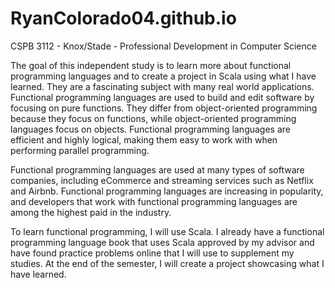 # RyanColorado04.github.io
CSPB 3112 - Knox/Stade - Professional Development in Computer Science

The goal of this independent study is to learn more about functional programming languages and to create a project in Scala using what I have learned. They are a fascinating subject with many real world applications. Functional programming languages are used to build and edit software by focusing on pure functions. They differ from object-oriented programming because they focus on functions, while object-oriented programming languages focus on objects. Functional programming languages are efficient and highly logical, making them easy to work with when performing parallel programming.

Functional programming languages are used at many types of software companies, including eCommerce and streaming services such as Netflix and Airbnb. Functional programming languages are increasing in popularity, and developers that work with functional programming languages are among the highest paid in the industry.

To learn functional programming, I will use Scala. I already have a functional programming language book that uses Scala approved by my advisor and have found practice problems online that I will use to supplement my studies. At the end of the semester, I will create a project showcasing what I have learned.